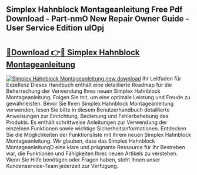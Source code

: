 ## Simplex Hahnblock Montageanleitung Free Pdf Download - Part-nmO New Repair Owner Guide - User Service Edition ulOpj

# <h2><a href="http://df8w7ly.blite.top/?on=Simplex+Hahnblock+Montageanleitung">🔗Download 👉🔴 Simplex Hahnblock Montageanleitung</a></h2>

[![Simplex Hahnblock Montageanleitung new download](https://i.imgur.com/lujVjoI.png)](http://df8w7ly.blite.top/?on=Simplex+Hahnblock+Montageanleitung)
Ihr Leitfaden für Exzellenz Dieses Handbuch enthält eine detaillierte Roadmap für die Beherrschung der Verwendung Ihres neuen Simplex Hahnblock Montageanleitung. Folgen Sie mit, um eine optimale Leistung und Freude zu gewährleisten. Bevor Sie Ihren Simplex Hahnblock Montageanleitung verwenden, lesen Sie bitte in diesem Benutzerhandbuch detaillierte Anweisungen zur Einrichtung, Bedienung und Fehlerbehebung des Produkts. Es enthält schrittweise Anleitungen zur Verwendung der einzelnen Funktionen sowie wichtige Sicherheitsinformationen. Entdecken Sie die Möglichkeiten der Funktionsliste mit Ihrem neuen Simplex Hahnblock Montageanleitung. Wir glauben, dass das Simplex Hahnblock MontageanleitungD eine klare und prägnante Ressource für Ihr Bestreben war, die Funktionen und Fähigkeiten Ihres neuen Artikels zu verstehen. Wenn Sie Hilfe benötigen oder Fragen haben, steht Ihnen unser Kundenservice-Team jederzeit zur Verfügung.
